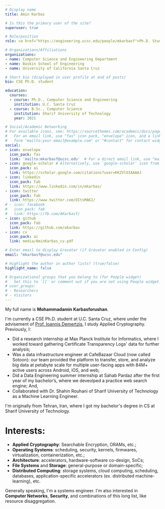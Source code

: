 ```yaml
---
# Display name
title: Amin Karbas

# Is this the primary user of the site?
superuser: true

# Role/position
role: <a href="https://engineering.ucsc.edu/people/mkarbasf">Ph.D. Student</a>

# Organizations/Affiliations
organizations:
- name: Computer Science and Engineering Department
- name: Baskin School of Engineering
- name: University of California Santa Cruz

# Short bio (displayed in user profile at end of posts)
bio: CSE Ph.D. student

education:
  courses:
  - course: Ph.D., Computer Science and Engineering
    institution: U.C. Santa Cruz
  - course: B.Sc., Computer Science
    institution: Sharif University of Technology
    year: 2021

# Social/Academic Networking
# For available icons, see: https://sourcethemes.com/academic/docs/page-builder/#icons
#   For an email link, use "fas" icon pack, "envelope" icon, and a link in the
#   form "mailto:your-email@example.com" or "#contact" for contact widget.
social:
- icon: envelope
  icon_pack: fas
  link: 'mailto:mkarbasf@ucsc.edu'  # For a direct email link, use "mailto:test@example.org".
- icon: google-scholar # Alternatively, use `google-scholar` icon from `ai` icon pack
  icon_pack: ai
  link: https://scholar.google.com/citations?user=KKZVlOIAAAAJ
- icon: linkedin
  icon_pack: fab
  link: https://www.linkedin.com/in/mkarbas/
- icon: twitter
  icon_pack: fab
  link: https://www.twitter.com/OItsMAK2/
# - icon: facebook
#   icon_pack: fab
#   link: https://fb.com/AKarbasf/
- icon: github
  icon_pack: fab
  link: https://github.com/akarbas
- icon: cv
  icon_pack: ai
  link: media/AminKarbas_cv.pdf

# Enter email to display Gravatar (if Gravatar enabled in Config)
email: "mkarbasf@ucsc.edu"

# Highlight the author in author lists? (true/false)
highlight_name: false

# Organizational groups that you belong to (for People widget)
#   Set this to `[]` or comment out if you are not using People widget.
# user_groups:
# - Researchers
# - Visitors
---
```

My full name is **Mohammadamin Karbasforushan**.

I'm currently a CSE Ph.D. student at U.C. Santa Cruz, where under the advisement of [Prof. Ioannis Demertzis](https://www.idemertzis.com), I study Applied Cryptography.
Previously, I:
* Did a research internship at Max Planck Institute for Informatics, where I worked toward gathering Certificate Transparency Logs' data for further analysis;
* Was a data infrastructure engineer at CafeBazaar Cloud (now called Sotoon): our team provided the platform to transfer, store, and analyze big data at petabyte scale for multiple user-facing apps with 84M+ active users across Android, iOS, and web;
* Did a Data Engineering summer internship at Sahab Pardaz after the first year of my bachelor’s, where we deveolped a practice web search engine; And,
* Collaborated with Dr. Shahin Rouhani of Sharif University of Technology as a Machine Learning Engineer.

I'm originally from Tehran, Iran, where I got my bachelor's degree in CS at Sharif University of Technology.

# Interests:

* **Applied Cryptography**: Searchable Encryption, ORAMs, etc.;
* **Operating Systems**: scheduling, security, kernels, firmwares, virtualization, containerization, etc.;
* **Architecture**: accelerators, hardware-software co-design, SoCs;
* **File Systems** and **Storage**: general-purpose or domain-specific;
* **Distributed Computing**: storage systems, cloud computing, scheduling, databases, application-specific accelerators (ex. distributed machine-learning), etc.

Generally speaking, I'm a systems engineer. I'm also interested in **Computer Networks**, **Security**, and combinations of this long list, like resource disaggregation.
